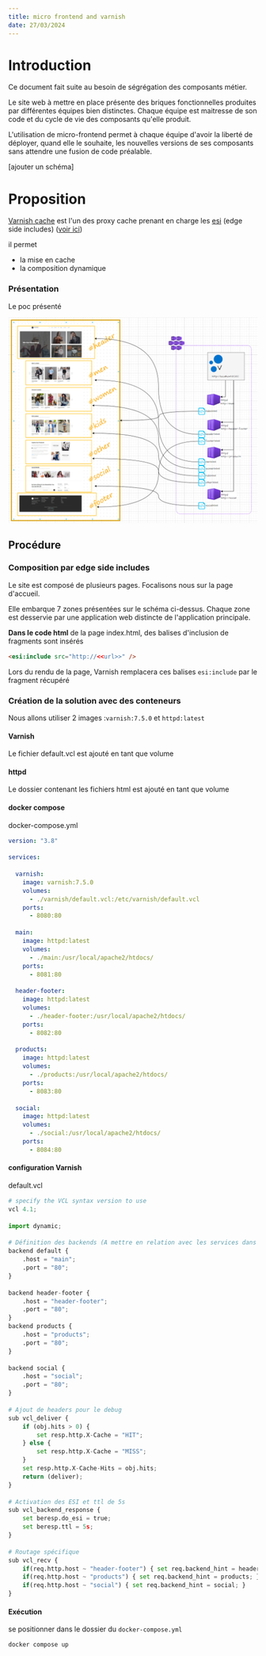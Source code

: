 ```yaml
---
title: micro frontend and varnish
date: 27/03/2024
---
```




# Introduction

Ce document fait suite au besoin de ségrégation des composants métier.

Le site web à mettre en place présente des briques fonctionnelles produites par différentes équipes bien distinctes. Chaque équipe est maitresse de son code et du cycle de vie des composants qu'elle produit.

L'utilisation de micro-frontend permet à chaque équipe d'avoir la liberté de déployer, quand elle le souhaite, les nouvelles versions de ses composants sans attendre une fusion de code préalable.

[ajouter un schéma]



# Proposition



[Varnish cache](https://www.varnish-software.com/products/varnish-cache/) est l'un des proxy cache prenant en charge les [esi](https://fr.wikipedia.org/wiki/Edge_Side_Includes) (edge side includes) ([voir ici](https://varnish-cache.org/docs/7.5/tutorial/introduction.html#content-composition-with-varnish))

il permet

* la mise en cache 
* la composition dynamique

### Présentation

Le poc présenté 

![image-20240327160310471](assets/image-20240327160310471.png)



## Procédure

### Composition par edge side includes

Le site est composé de plusieurs pages. Focalisons nous sur la page d'accueil.

Elle embarque 7 zones présentées sur le schéma ci-dessus. Chaque zone est desservie par une application web distincte de l'application principale.

**Dans le code html** de la page index.html, des balises d'inclusion de fragments sont insérés

```html
<esi:include src="http://<<url>>" />
```

Lors du rendu de la page, Varnish remplacera ces balises `esi:include` par le fragment récupéré

### Création de la solution avec des conteneurs

Nous allons utiliser 2 images :`varnish:7.5.0` et `httpd:latest`

#### Varnish

Le fichier default.vcl est ajouté en tant que volume

#### httpd

Le dossier contenant les fichiers html est ajouté en tant que volume

#### docker compose

<span style="callout:code-header">docker-compose.yml</span>

```yaml
version: "3.8"

services:

  varnish:
    image: varnish:7.5.0
    volumes:
      - ./varnish/default.vcl:/etc/varnish/default.vcl
    ports: 
      - 8080:80
  
  main:
    image: httpd:latest
    volumes:
      - ./main:/usr/local/apache2/htdocs/
    ports:
      - 8081:80
  
  header-footer:
    image: httpd:latest
    volumes:
      - ./header-footer:/usr/local/apache2/htdocs/
    ports:
      - 8082:80
  
  products:
    image: httpd:latest
    volumes:
      - ./products:/usr/local/apache2/htdocs/
    ports:
      - 8083:80
  
  social:
    image: httpd:latest
    volumes:
      - ./social:/usr/local/apache2/htdocs/
    ports:
      - 8084:80
```

#### configuration Varnish

<span style="callout:code-header">default.vcl</span>

```python
# specify the VCL syntax version to use
vcl 4.1;

import dynamic;

# Définition des backends (A mettre en relation avec les services dans le docker-compose.yml)
backend default {
	.host = "main";
	.port = "80";
} 

backend header-footer {
	.host = "header-footer";
	.port = "80";
} 
backend products {
	.host = "products";
	.port = "80";
} 

backend social {
	.host = "social";
	.port = "80";
} 

# Ajout de headers pour le debug
sub vcl_deliver {
    if (obj.hits > 0) {
        set resp.http.X-Cache = "HIT";
    } else {
        set resp.http.X-Cache = "MISS";
    }
    set resp.http.X-Cache-Hits = obj.hits;
    return (deliver);
}

# Activation des ESI et ttl de 5s
sub vcl_backend_response {
    set beresp.do_esi = true;
    set beresp.ttl = 5s;
}

# Routage spécifique
sub vcl_recv {
    if(req.http.host ~ "header-footer") { set req.backend_hint = header-footer; }    
    if(req.http.host ~ "products") { set req.backend_hint = products; }    
    if(req.http.host ~ "social") { set req.backend_hint = social; }  
}
```



#### Exécution

se positionner dans le dossier du `docker-compose.yml`

```bash
docker compose up
```

